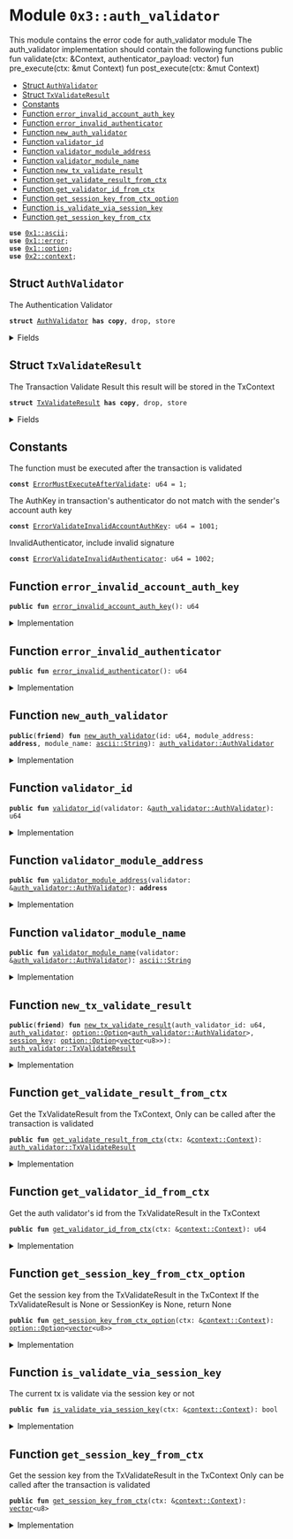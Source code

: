 
<a name="0x3_auth_validator"></a>

# Module `0x3::auth_validator`

This module contains the error code for auth_validator module
The auth_validator implementation should contain the following functions
public fun validate(ctx: &Context, authenticator_payload: vector<u8>)
fun pre_execute(ctx: &mut Context)
fun post_execute(ctx: &mut Context)


-  [Struct `AuthValidator`](#0x3_auth_validator_AuthValidator)
-  [Struct `TxValidateResult`](#0x3_auth_validator_TxValidateResult)
-  [Constants](#@Constants_0)
-  [Function `error_invalid_account_auth_key`](#0x3_auth_validator_error_invalid_account_auth_key)
-  [Function `error_invalid_authenticator`](#0x3_auth_validator_error_invalid_authenticator)
-  [Function `new_auth_validator`](#0x3_auth_validator_new_auth_validator)
-  [Function `validator_id`](#0x3_auth_validator_validator_id)
-  [Function `validator_module_address`](#0x3_auth_validator_validator_module_address)
-  [Function `validator_module_name`](#0x3_auth_validator_validator_module_name)
-  [Function `new_tx_validate_result`](#0x3_auth_validator_new_tx_validate_result)
-  [Function `get_validate_result_from_ctx`](#0x3_auth_validator_get_validate_result_from_ctx)
-  [Function `get_validator_id_from_ctx`](#0x3_auth_validator_get_validator_id_from_ctx)
-  [Function `get_session_key_from_ctx_option`](#0x3_auth_validator_get_session_key_from_ctx_option)
-  [Function `is_validate_via_session_key`](#0x3_auth_validator_is_validate_via_session_key)
-  [Function `get_session_key_from_ctx`](#0x3_auth_validator_get_session_key_from_ctx)


<pre><code><b>use</b> <a href="">0x1::ascii</a>;
<b>use</b> <a href="">0x1::error</a>;
<b>use</b> <a href="">0x1::option</a>;
<b>use</b> <a href="">0x2::context</a>;
</code></pre>



<a name="0x3_auth_validator_AuthValidator"></a>

## Struct `AuthValidator`

The Authentication Validator


<pre><code><b>struct</b> <a href="auth_validator.md#0x3_auth_validator_AuthValidator">AuthValidator</a> <b>has</b> <b>copy</b>, drop, store
</code></pre>



<details>
<summary>Fields</summary>


<dl>
<dt>
<code>id: u64</code>
</dt>
<dd>

</dd>
<dt>
<code>module_address: <b>address</b></code>
</dt>
<dd>

</dd>
<dt>
<code>module_name: <a href="_String">ascii::String</a></code>
</dt>
<dd>

</dd>
</dl>


</details>

<a name="0x3_auth_validator_TxValidateResult"></a>

## Struct `TxValidateResult`

The Transaction Validate Result
this result will be stored in the TxContext


<pre><code><b>struct</b> <a href="auth_validator.md#0x3_auth_validator_TxValidateResult">TxValidateResult</a> <b>has</b> <b>copy</b>, drop, store
</code></pre>



<details>
<summary>Fields</summary>


<dl>
<dt>
<code>auth_validator_id: u64</code>
</dt>
<dd>
 The auth validator's id that validate the transaction
</dd>
<dt>
<code><a href="auth_validator.md#0x3_auth_validator">auth_validator</a>: <a href="_Option">option::Option</a>&lt;<a href="auth_validator.md#0x3_auth_validator_AuthValidator">auth_validator::AuthValidator</a>&gt;</code>
</dt>
<dd>

</dd>
<dt>
<code><a href="session_key.md#0x3_session_key">session_key</a>: <a href="_Option">option::Option</a>&lt;<a href="">vector</a>&lt;u8&gt;&gt;</code>
</dt>
<dd>

</dd>
</dl>


</details>

<a name="@Constants_0"></a>

## Constants


<a name="0x3_auth_validator_ErrorMustExecuteAfterValidate"></a>

The function must be executed after the transaction is validated


<pre><code><b>const</b> <a href="auth_validator.md#0x3_auth_validator_ErrorMustExecuteAfterValidate">ErrorMustExecuteAfterValidate</a>: u64 = 1;
</code></pre>



<a name="0x3_auth_validator_ErrorValidateInvalidAccountAuthKey"></a>

The AuthKey in transaction's authenticator do not match with the sender's account auth key


<pre><code><b>const</b> <a href="auth_validator.md#0x3_auth_validator_ErrorValidateInvalidAccountAuthKey">ErrorValidateInvalidAccountAuthKey</a>: u64 = 1001;
</code></pre>



<a name="0x3_auth_validator_ErrorValidateInvalidAuthenticator"></a>

InvalidAuthenticator, include invalid signature


<pre><code><b>const</b> <a href="auth_validator.md#0x3_auth_validator_ErrorValidateInvalidAuthenticator">ErrorValidateInvalidAuthenticator</a>: u64 = 1002;
</code></pre>



<a name="0x3_auth_validator_error_invalid_account_auth_key"></a>

## Function `error_invalid_account_auth_key`



<pre><code><b>public</b> <b>fun</b> <a href="auth_validator.md#0x3_auth_validator_error_invalid_account_auth_key">error_invalid_account_auth_key</a>(): u64
</code></pre>



<details>
<summary>Implementation</summary>


<pre><code><b>public</b> <b>fun</b> <a href="auth_validator.md#0x3_auth_validator_error_invalid_account_auth_key">error_invalid_account_auth_key</a>(): u64 {
    <a href="_invalid_argument">error::invalid_argument</a>(<a href="auth_validator.md#0x3_auth_validator_ErrorValidateInvalidAccountAuthKey">ErrorValidateInvalidAccountAuthKey</a>)
}
</code></pre>



</details>

<a name="0x3_auth_validator_error_invalid_authenticator"></a>

## Function `error_invalid_authenticator`



<pre><code><b>public</b> <b>fun</b> <a href="auth_validator.md#0x3_auth_validator_error_invalid_authenticator">error_invalid_authenticator</a>(): u64
</code></pre>



<details>
<summary>Implementation</summary>


<pre><code><b>public</b> <b>fun</b> <a href="auth_validator.md#0x3_auth_validator_error_invalid_authenticator">error_invalid_authenticator</a>(): u64 {
    <a href="_invalid_argument">error::invalid_argument</a>(<a href="auth_validator.md#0x3_auth_validator_ErrorValidateInvalidAuthenticator">ErrorValidateInvalidAuthenticator</a>)
}
</code></pre>



</details>

<a name="0x3_auth_validator_new_auth_validator"></a>

## Function `new_auth_validator`



<pre><code><b>public</b>(<b>friend</b>) <b>fun</b> <a href="auth_validator.md#0x3_auth_validator_new_auth_validator">new_auth_validator</a>(id: u64, module_address: <b>address</b>, module_name: <a href="_String">ascii::String</a>): <a href="auth_validator.md#0x3_auth_validator_AuthValidator">auth_validator::AuthValidator</a>
</code></pre>



<details>
<summary>Implementation</summary>


<pre><code><b>public</b>(<b>friend</b>) <b>fun</b> <a href="auth_validator.md#0x3_auth_validator_new_auth_validator">new_auth_validator</a>(
    id: u64,
    module_address: <b>address</b>,
    module_name: std::ascii::String
): <a href="auth_validator.md#0x3_auth_validator_AuthValidator">AuthValidator</a> {
    <a href="auth_validator.md#0x3_auth_validator_AuthValidator">AuthValidator</a> {
        id: id,
        module_address: module_address,
        module_name: module_name,
    }
}
</code></pre>



</details>

<a name="0x3_auth_validator_validator_id"></a>

## Function `validator_id`



<pre><code><b>public</b> <b>fun</b> <a href="auth_validator.md#0x3_auth_validator_validator_id">validator_id</a>(validator: &<a href="auth_validator.md#0x3_auth_validator_AuthValidator">auth_validator::AuthValidator</a>): u64
</code></pre>



<details>
<summary>Implementation</summary>


<pre><code><b>public</b> <b>fun</b> <a href="auth_validator.md#0x3_auth_validator_validator_id">validator_id</a>(validator: &<a href="auth_validator.md#0x3_auth_validator_AuthValidator">AuthValidator</a>): u64 {
    validator.id
}
</code></pre>



</details>

<a name="0x3_auth_validator_validator_module_address"></a>

## Function `validator_module_address`



<pre><code><b>public</b> <b>fun</b> <a href="auth_validator.md#0x3_auth_validator_validator_module_address">validator_module_address</a>(validator: &<a href="auth_validator.md#0x3_auth_validator_AuthValidator">auth_validator::AuthValidator</a>): <b>address</b>
</code></pre>



<details>
<summary>Implementation</summary>


<pre><code><b>public</b> <b>fun</b> <a href="auth_validator.md#0x3_auth_validator_validator_module_address">validator_module_address</a>(validator: &<a href="auth_validator.md#0x3_auth_validator_AuthValidator">AuthValidator</a>): <b>address</b> {
    validator.module_address
}
</code></pre>



</details>

<a name="0x3_auth_validator_validator_module_name"></a>

## Function `validator_module_name`



<pre><code><b>public</b> <b>fun</b> <a href="auth_validator.md#0x3_auth_validator_validator_module_name">validator_module_name</a>(validator: &<a href="auth_validator.md#0x3_auth_validator_AuthValidator">auth_validator::AuthValidator</a>): <a href="_String">ascii::String</a>
</code></pre>



<details>
<summary>Implementation</summary>


<pre><code><b>public</b> <b>fun</b> <a href="auth_validator.md#0x3_auth_validator_validator_module_name">validator_module_name</a>(validator: &<a href="auth_validator.md#0x3_auth_validator_AuthValidator">AuthValidator</a>): std::ascii::String {
    validator.module_name
}
</code></pre>



</details>

<a name="0x3_auth_validator_new_tx_validate_result"></a>

## Function `new_tx_validate_result`



<pre><code><b>public</b>(<b>friend</b>) <b>fun</b> <a href="auth_validator.md#0x3_auth_validator_new_tx_validate_result">new_tx_validate_result</a>(auth_validator_id: u64, <a href="auth_validator.md#0x3_auth_validator">auth_validator</a>: <a href="_Option">option::Option</a>&lt;<a href="auth_validator.md#0x3_auth_validator_AuthValidator">auth_validator::AuthValidator</a>&gt;, <a href="session_key.md#0x3_session_key">session_key</a>: <a href="_Option">option::Option</a>&lt;<a href="">vector</a>&lt;u8&gt;&gt;): <a href="auth_validator.md#0x3_auth_validator_TxValidateResult">auth_validator::TxValidateResult</a>
</code></pre>



<details>
<summary>Implementation</summary>


<pre><code><b>public</b>(<b>friend</b>) <b>fun</b> <a href="auth_validator.md#0x3_auth_validator_new_tx_validate_result">new_tx_validate_result</a>(
    auth_validator_id: u64,
    <a href="auth_validator.md#0x3_auth_validator">auth_validator</a>: Option&lt;<a href="auth_validator.md#0x3_auth_validator_AuthValidator">AuthValidator</a>&gt;,
    <a href="session_key.md#0x3_session_key">session_key</a>: Option&lt;<a href="">vector</a>&lt;u8&gt;&gt;
): <a href="auth_validator.md#0x3_auth_validator_TxValidateResult">TxValidateResult</a> {
    <a href="auth_validator.md#0x3_auth_validator_TxValidateResult">TxValidateResult</a> {
        auth_validator_id: auth_validator_id,
        <a href="auth_validator.md#0x3_auth_validator">auth_validator</a>: <a href="auth_validator.md#0x3_auth_validator">auth_validator</a>,
        <a href="session_key.md#0x3_session_key">session_key</a>: <a href="session_key.md#0x3_session_key">session_key</a>,
    }
}
</code></pre>



</details>

<a name="0x3_auth_validator_get_validate_result_from_ctx"></a>

## Function `get_validate_result_from_ctx`

Get the TxValidateResult from the TxContext, Only can be called after the transaction is validated


<pre><code><b>public</b> <b>fun</b> <a href="auth_validator.md#0x3_auth_validator_get_validate_result_from_ctx">get_validate_result_from_ctx</a>(ctx: &<a href="_Context">context::Context</a>): <a href="auth_validator.md#0x3_auth_validator_TxValidateResult">auth_validator::TxValidateResult</a>
</code></pre>



<details>
<summary>Implementation</summary>


<pre><code><b>public</b> <b>fun</b> <a href="auth_validator.md#0x3_auth_validator_get_validate_result_from_ctx">get_validate_result_from_ctx</a>(ctx: &Context): <a href="auth_validator.md#0x3_auth_validator_TxValidateResult">TxValidateResult</a> {
    <b>let</b> validate_result_opt = <a href="_get">context::get</a>&lt;<a href="auth_validator.md#0x3_auth_validator_TxValidateResult">TxValidateResult</a>&gt;(ctx);
    <b>assert</b>!(<a href="_is_some">option::is_some</a>(&validate_result_opt), <a href="_invalid_state">error::invalid_state</a>(<a href="auth_validator.md#0x3_auth_validator_ErrorMustExecuteAfterValidate">ErrorMustExecuteAfterValidate</a>));
    <a href="_extract">option::extract</a>(&<b>mut</b> validate_result_opt)
}
</code></pre>



</details>

<a name="0x3_auth_validator_get_validator_id_from_ctx"></a>

## Function `get_validator_id_from_ctx`

Get the auth validator's id from the TxValidateResult in the TxContext


<pre><code><b>public</b> <b>fun</b> <a href="auth_validator.md#0x3_auth_validator_get_validator_id_from_ctx">get_validator_id_from_ctx</a>(ctx: &<a href="_Context">context::Context</a>): u64
</code></pre>



<details>
<summary>Implementation</summary>


<pre><code><b>public</b> <b>fun</b> <a href="auth_validator.md#0x3_auth_validator_get_validator_id_from_ctx">get_validator_id_from_ctx</a>(ctx: &Context): u64 {
    <b>let</b> validate_result = <a href="auth_validator.md#0x3_auth_validator_get_validate_result_from_ctx">get_validate_result_from_ctx</a>(ctx);
    validate_result.auth_validator_id
}
</code></pre>



</details>

<a name="0x3_auth_validator_get_session_key_from_ctx_option"></a>

## Function `get_session_key_from_ctx_option`

Get the session key from the TxValidateResult in the TxContext
If the TxValidateResult is None or SessionKey is None, return None


<pre><code><b>public</b> <b>fun</b> <a href="auth_validator.md#0x3_auth_validator_get_session_key_from_ctx_option">get_session_key_from_ctx_option</a>(ctx: &<a href="_Context">context::Context</a>): <a href="_Option">option::Option</a>&lt;<a href="">vector</a>&lt;u8&gt;&gt;
</code></pre>



<details>
<summary>Implementation</summary>


<pre><code><b>public</b> <b>fun</b> <a href="auth_validator.md#0x3_auth_validator_get_session_key_from_ctx_option">get_session_key_from_ctx_option</a>(ctx: &Context): Option&lt;<a href="">vector</a>&lt;u8&gt;&gt; {
    <b>let</b> validate_result_opt = <a href="_get">context::get</a>&lt;<a href="auth_validator.md#0x3_auth_validator_TxValidateResult">TxValidateResult</a>&gt;(ctx);
    <b>if</b> (<a href="_is_some">option::is_some</a>(&validate_result_opt)) {
        <b>let</b> validate_result = <a href="_extract">option::extract</a>(&<b>mut</b> validate_result_opt);
        validate_result.<a href="session_key.md#0x3_session_key">session_key</a>
    }<b>else</b> {
        <a href="_none">option::none</a>&lt;<a href="">vector</a>&lt;u8&gt;&gt;()
    }
}
</code></pre>



</details>

<a name="0x3_auth_validator_is_validate_via_session_key"></a>

## Function `is_validate_via_session_key`

The current tx is validate via the session key or not


<pre><code><b>public</b> <b>fun</b> <a href="auth_validator.md#0x3_auth_validator_is_validate_via_session_key">is_validate_via_session_key</a>(ctx: &<a href="_Context">context::Context</a>): bool
</code></pre>



<details>
<summary>Implementation</summary>


<pre><code><b>public</b> <b>fun</b> <a href="auth_validator.md#0x3_auth_validator_is_validate_via_session_key">is_validate_via_session_key</a>(ctx: &Context): bool {
    <a href="_is_some">option::is_some</a>(&<a href="auth_validator.md#0x3_auth_validator_get_session_key_from_ctx_option">get_session_key_from_ctx_option</a>(ctx))
}
</code></pre>



</details>

<a name="0x3_auth_validator_get_session_key_from_ctx"></a>

## Function `get_session_key_from_ctx`

Get the session key from the TxValidateResult in the TxContext
Only can be called after the transaction is validated


<pre><code><b>public</b> <b>fun</b> <a href="auth_validator.md#0x3_auth_validator_get_session_key_from_ctx">get_session_key_from_ctx</a>(ctx: &<a href="_Context">context::Context</a>): <a href="">vector</a>&lt;u8&gt;
</code></pre>



<details>
<summary>Implementation</summary>


<pre><code><b>public</b> <b>fun</b> <a href="auth_validator.md#0x3_auth_validator_get_session_key_from_ctx">get_session_key_from_ctx</a>(ctx: &Context): <a href="">vector</a>&lt;u8&gt; {
    <b>assert</b>!(<a href="auth_validator.md#0x3_auth_validator_is_validate_via_session_key">is_validate_via_session_key</a>(ctx), <a href="_invalid_state">error::invalid_state</a>(<a href="auth_validator.md#0x3_auth_validator_ErrorMustExecuteAfterValidate">ErrorMustExecuteAfterValidate</a>));
    <a href="_extract">option::extract</a>(&<b>mut</b> <a href="auth_validator.md#0x3_auth_validator_get_session_key_from_ctx_option">get_session_key_from_ctx_option</a>(ctx))
}
</code></pre>



</details>
